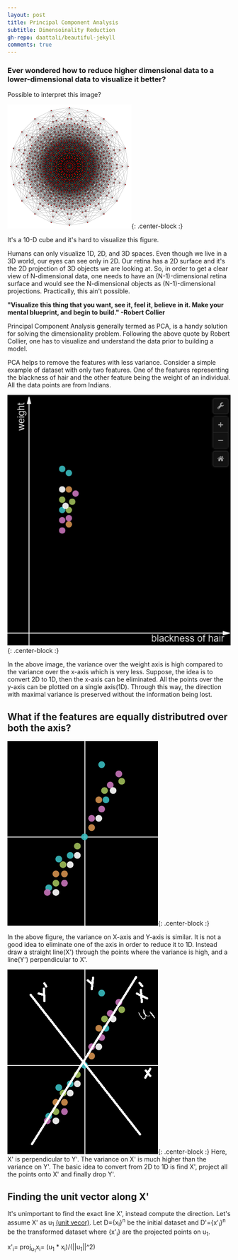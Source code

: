 ```yaml
---
layout: post
title: Principal Component Analysis
subtitle: Dimensoinality Reduction
gh-repo: daattali/beautiful-jekyll
comments: true
---
```


### Ever wondered how to reduce higher dimensional data to a lower-dimensional data to visualize it better?


Possible to interpret this image?

<img src="/img/cube.png">{: .center-block :}

It's a 10-D cube and it's hard to visualize this figure.

Humans can only visualize 1D, 2D, and 3D spaces. Even though we live in a 3D world, our eyes can see only in 2D. Our retina has a 2D surface and it's the 2D projection of 3D objects we are looking at. So, in order to get a clear view of N-dimensional data, one needs to have an (N-1)-dimensional retina surface and would see the N-dimensional objects as (N-1)-dimensional projections. Practically, this ain't possible.

**"Visualize this thing that you want, see it, feel it, believe in it. Make your mental blueprint, and begin to build." -Robert Collier**


Principal Component Analysis generally termed as PCA, is a handy solution for solving the dimensionality problem. Following the above quote by Robert Collier, one has to visualize and understand the data prior to building a model.

PCA helps to remove the features with less variance. Consider a simple example of dataset with only two features. One of the features representing the blackness of hair and the other feature being the weight of an individual. All the data points are from Indians.

<img src="/img/initial.PNG">{: .center-block :}

In the above image, the variance over the weight axis is high compared to the variance over the x-axis which is very less. Suppose, the idea is to convert 2D to 1D, then the x-axis can be eliminated. All the points over the y-axis can be plotted on a single axis(1D). Through this way, the direction with maximal variance is preserved without the information being lost.

## What if the features are equally distributred over both the axis? 
<img src="/img/initial1.PNG">{: .center-block :}

In the above figure, the variance on X-axis and Y-axis is similar. It is not a good idea to eliminate one of the axis in order to reduce it to 1D. Instead draw a straight line(X') through the points where the variance is high, and a line(Y') perpendicular to X'.

<img src="/img/initial2.png">{: .center-block :}
 Here, X' is perpendicular to Y'. The variance on X' is much higher than the variance on Y'. The basic idea to convert from 2D to 1D is find X', project all the points onto X' and finally drop Y'.
 
## Finding the unit vector along X'

It's unimportant to find the exact line X', instead compute the direction. Let's assume X' as u<sub>1</sub> [(unit vecor)](https://en.wikipedia.org/wiki/Unit_vector). Let D={x<sub>i</sub>}<sup>n</sup> be the initial dataset and D'={x'<sub>i</sub>}<sup>n</sup> be the transformed dataset where {x'<sub>i</sub>} are the projected points on u<sub>1</sub>.

x'<sub>i</sub>= proj<sub>u<sub>1</sub></sub>x<sub>i</sub>= (u<sub>1</sub> * x<sub>i</sub>)/(||u<sub>1</sub>||^2)
